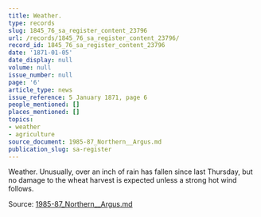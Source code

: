 ```yaml
---
title: Weather.
type: records
slug: 1845_76_sa_register_content_23796
url: /records/1845_76_sa_register_content_23796/
record_id: 1845_76_sa_register_content_23796
date: '1871-01-05'
date_display: null
volume: null
issue_number: null
page: '6'
article_type: news
issue_reference: 5 January 1871, page 6
people_mentioned: []
places_mentioned: []
topics:
- weather
- agriculture
source_document: 1985-87_Northern__Argus.md
publication_slug: sa-register
---
```


Weather.  Unusually, over an inch of rain has fallen since last Thursday, but no damage to the wheat harvest is expected unless a strong hot wind follows.

Source: [1985-87_Northern__Argus.md](/downloads/markdown/1985-87_Northern__Argus.md)
